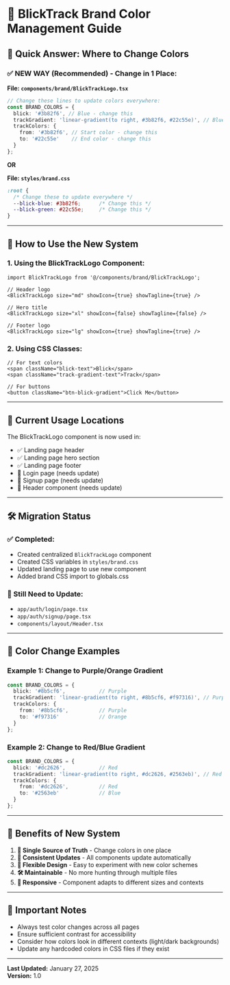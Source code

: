 # 🎨 BlickTrack Brand Color Management Guide

## 🎯 **Quick Answer: Where to Change Colors**

### **✅ NEW WAY (Recommended) - Change in 1 Place:**

**File: `components/brand/BlickTrackLogo.tsx`**
```typescript
// Change these lines to update colors everywhere:
const BRAND_COLORS = {
  blick: '#3b82f6', // Blue - change this
  trackGradient: 'linear-gradient(to right, #3b82f6, #22c55e)', // Blue to Green - change this
  trackColors: {
    from: '#3b82f6', // Start color - change this
    to: '#22c55e'    // End color - change this
  }
};
```

**OR**

**File: `styles/brand.css`**
```css
:root {
  /* Change these to update everywhere */
  --blick-blue: #3b82f6;      /* Change this */
  --blick-green: #22c55e;     /* Change this */
}
```

---

## 🚀 **How to Use the New System**

### **1. Using the BlickTrackLogo Component:**
```tsx
import BlickTrackLogo from '@/components/brand/BlickTrackLogo';

// Header logo
<BlickTrackLogo size="md" showIcon={true} showTagline={true} />

// Hero title
<BlickTrackLogo size="xl" showIcon={false} showTagline={false} />

// Footer logo
<BlickTrackLogo size="lg" showIcon={true} showTagline={true} />
```

### **2. Using CSS Classes:**
```tsx
// For text colors
<span className="blick-text">Blick</span>
<span className="track-gradient-text">Track</span>

// For buttons
<button className="btn-blick-gradient">Click Me</button>
```

---

## 📍 **Current Usage Locations**

The BlickTrackLogo component is now used in:
- ✅ Landing page header
- ✅ Landing page hero section  
- ✅ Landing page footer
- 🔄 Login page (needs update)
- 🔄 Signup page (needs update)
- 🔄 Header component (needs update)

---

## 🛠️ **Migration Status**

### **✅ Completed:**
- Created centralized `BlickTrackLogo` component
- Created CSS variables in `styles/brand.css`
- Updated landing page to use new component
- Added brand CSS import to globals.css

### **🔄 Still Need to Update:**
- `app/auth/login/page.tsx`
- `app/auth/signup/page.tsx` 
- `components/layout/Header.tsx`

---

## 🎨 **Color Change Examples**

### **Example 1: Change to Purple/Orange Gradient**
```typescript
const BRAND_COLORS = {
  blick: '#8b5cf6',           // Purple
  trackGradient: 'linear-gradient(to right, #8b5cf6, #f97316)', // Purple to Orange
  trackColors: {
    from: '#8b5cf6',          // Purple
    to: '#f97316'             // Orange
  }
};
```

### **Example 2: Change to Red/Blue Gradient**
```typescript
const BRAND_COLORS = {
  blick: '#dc2626',           // Red
  trackGradient: 'linear-gradient(to right, #dc2626, #2563eb)', // Red to Blue
  trackColors: {
    from: '#dc2626',          // Red
    to: '#2563eb'             // Blue
  }
};
```

---

## 📝 **Benefits of New System**

1. **🎯 Single Source of Truth** - Change colors in one place
2. **🔄 Consistent Updates** - All components update automatically
3. **🎨 Flexible Design** - Easy to experiment with new color schemes
4. **🛠️ Maintainable** - No more hunting through multiple files
5. **📱 Responsive** - Component adapts to different sizes and contexts

---

## 🚨 **Important Notes**

- Always test color changes across all pages
- Ensure sufficient contrast for accessibility
- Consider how colors look in different contexts (light/dark backgrounds)
- Update any hardcoded colors in CSS files if they exist

---

**Last Updated:** January 27, 2025  
**Version:** 1.0



